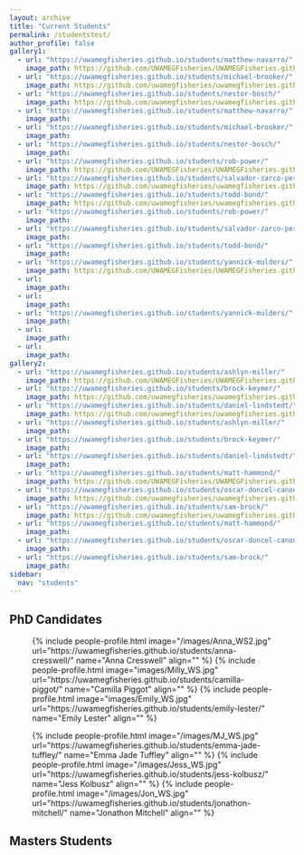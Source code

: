```yaml
---
layout: archive
title: "Current Students"
permalink: /studentstest/
author_profile: false
gallery1:
  - url: "https://uwamegfisheries.github.io/students/matthew-navarro/"
    image_path: https://github.com/UWAMEGFisheries/UWAMEGFisheries.github.io/blob/master/images/Matt_N_WS.jpg?raw=true
  - url: "https://uwamegfisheries.github.io/students/michael-brooker/"
    image_path: https://github.com/uwamegfisheries/uwamegfisheries.github.io/blob/master/images/Brooker_WS.jpg?raw=true
  - url: "https://uwamegfisheries.github.io/students/nestor-bosch/"
    image_path: https://github.com/uwamegfisheries/uwamegfisheries.github.io/blob/master/images/Nestor_WS.jpg?raw=true
  - url: "https://uwamegfisheries.github.io/students/matthew-navarro/"
    image_path: 
  - url: "https://uwamegfisheries.github.io/students/michael-brooker/"
    image_path: 
  - url: "https://uwamegfisheries.github.io/students/nestor-bosch/"
    image_path: 
  - url: "https://uwamegfisheries.github.io/students/rob-power/"
    image_path: https://github.com/UWAMEGFisheries/UWAMEGFisheries.github.io/blob/master/images/blank.png?raw=true
  - url: "https://uwamegfisheries.github.io/students/salvador-zarco-perello/"
    image_path: https://github.com/uwamegfisheries/uwamegfisheries.github.io/blob/master/images/Salvador.png?raw=true
  - url: "https://uwamegfisheries.github.io/students/todd-bond/"
    image_path: https://github.com/uwamegfisheries/uwamegfisheries.github.io/blob/master/images/Todd_WS.jpg?raw=true
  - url: "https://uwamegfisheries.github.io/students/rob-power/"
    image_path: 
  - url: "https://uwamegfisheries.github.io/students/salvador-zarco-perello/"
    image_path: 
  - url: "https://uwamegfisheries.github.io/students/todd-bond/"
    image_path: 
  - url: "https://uwamegfisheries.github.io/students/yannick-mulders/"
    image_path: https://github.com/UWAMEGFisheries/UWAMEGFisheries.github.io/blob/master/images/Yannick_WS.jpg?raw=true
  - url: 
    image_path: 
  - url: 
    image_path: 
  - url: "https://uwamegfisheries.github.io/students/yannick-mulders/"
    image_path: 
  - url: 
    image_path: 
  - url: 
    image_path: 
gallery2:
  - url: "https://uwamegfisheries.github.io/students/ashlyn-miller/"
    image_path: https://github.com/UWAMEGFisheries/UWAMEGFisheries.github.io/blob/master/images/Ash_WS.jpg?raw=true
  - url: "https://uwamegfisheries.github.io/students/brock-keymer/"
    image_path: https://github.com/uwamegfisheries/uwamegfisheries.github.io/blob/master/images/Brock_WS.jpg?raw=true
  - url: "https://uwamegfisheries.github.io/students/daniel-lindstedt/"
    image_path: https://github.com/uwamegfisheries/uwamegfisheries.github.io/blob/master/images/Dan_WS.jpg?raw=true
  - url: "https://uwamegfisheries.github.io/students/ashlyn-miller/"
    image_path: 
  - url: "https://uwamegfisheries.github.io/students/brock-keymer/"
    image_path: 
  - url: "https://uwamegfisheries.github.io/students/daniel-lindstedt/"
    image_path: 
  - url: "https://uwamegfisheries.github.io/students/matt-hammond/"
    image_path: https://github.com/UWAMEGFisheries/UWAMEGFisheries.github.io/blob/master/images/Matt_WS.JPG?raw=true
  - url: "https://uwamegfisheries.github.io/students/oscar-doncel-canon/"
    image_path: https://github.com/uwamegfisheries/uwamegfisheries.github.io/blob/master/images/Oscar_WS.jpg?raw=true
  - url: "https://uwamegfisheries.github.io/students/sam-brock/"
    image_path: https://github.com/uwamegfisheries/uwamegfisheries.github.io/blob/master/images/blank.png?raw=true
  - url: "https://uwamegfisheries.github.io/students/matt-hammond/"
    image_path: 
  - url: "https://uwamegfisheries.github.io/students/oscar-doncel-canon/"
    image_path: 
  - url: "https://uwamegfisheries.github.io/students/sam-brock/"
    image_path: 
sidebar:
  nav: "students"
---
```

## PhD Candidates

<figure class="third">
	{% include people-profile.html image="/images/Anna_WS2.jpg" url="https://uwamegfisheries.github.io/students/anna-cresswell/" name="Anna Cresswell" align="" %}
	{% include people-profile.html image="images/Milly_WS.jpg" url="https://uwamegfisheries.github.io/students/camilla-piggot/" name="Camilla Piggot" align="" %}
	{% include people-profile.html image="images/Emily_WS.jpg" url="https://uwamegfisheries.github.io/students/emily-lester/" name="Emily Lester" align="" %}
</figure>

<figure class="third">
	{% include people-profile.html image="/images/MJ_WS.jpg" url="https://uwamegfisheries.github.io/students/emma-jade-tuffley/" name="Emma Jade Tuffley" align="" %}
	{% include people-profile.html image="/images/Jess_WS.jpg" url="https://uwamegfisheries.github.io/students/jess-kolbusz/" name="Jess Kolbusz" align="" %}
	{% include people-profile.html image="/images/Jon_WS.jpg" url="https://uwamegfisheries.github.io/students/jonathon-mitchell/" name="Jonathon Mitchell" align="" %}
</figure>
 
## Masters Students

